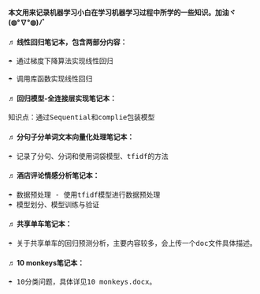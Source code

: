 **本文用来记录机器学习小白在学习机器学习过程中所学的一些知识。加油ヾ(◍°∇°◍)ﾉﾞ**<br>
#### ♬ 线性回归笔记本，包含两部分内容：<br>
<pre>☂ 通过梯度下降算法实现线性回归<br>
☂ 调用库函数实现线性回归</pre>
#### ♬ 回归模型-全连接层实现笔记本：<br>
<pre>知识点：通过Sequential和complie包装模型</pre>
#### ♬ 分句子分单词文本向量化处理笔记本：<br>
<pre>☂ 记录了分句、分词和使用词袋模型、tfidf的方法</pre>
#### ♬ 酒店评论情感分析笔记本：<br>
<pre>☂ 数据预处理 - 使用tfidf模型进行数据预处理
☂ 模型划分、模型训练与验证</pre>
#### ♬ 共享单车笔记本：<br>
<pre>☂ 关于共享单车的回归预测分析，主要内容较多，会上传一个doc文件具体描述。</pre>
#### ♬ 10 monkeys笔记本：<br>
<pre>☂ 10分类问题，具体详见10 monkeys.docx。</pre>
